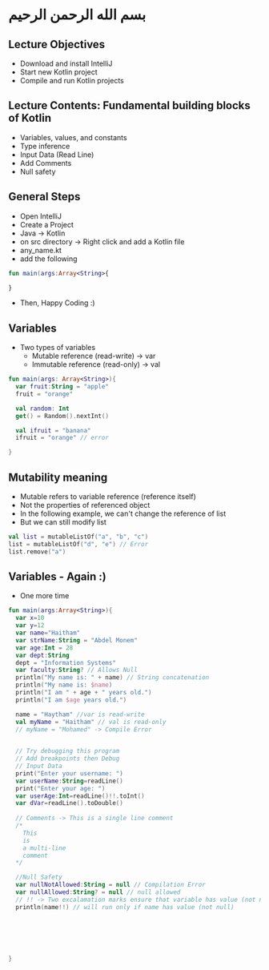 # بسم الله الرحمن الرحيم

## Lecture Objectives
- Download and install IntelliJ 
- Start new Kotlin project
- Compile and run Kotlin projects

## Lecture Contents: Fundamental building blocks of Kotlin
- Variables, values, and constants
- Type inference
- Input Data (Read Line)
- Add Comments
- Null safety

## General Steps
- Open IntelliJ
- Create a Project
- Java -> Kotlin
- on src directory -> Right click and add a Kotlin file
- any_name.kt
- add the following

```kotlin
fun main(args:Array<String>{

}
```
- Then, Happy Coding :)

## Variables
- Two types of variables
  - Mutable reference (read-write) -> var
  - Immutable reference (read-only) -> val

```kotlin
fun main(args: Array<String>){
  var fruit:String = "apple"
  fruit = "orange"

  val random: Int
  get() = Random().nextInt()

  val ifruit = "banana"
  ifruit = "orange" // error

}
```

## Mutability meaning
- Mutable refers to variable reference (reference itself)
- Not the properties of referenced object
- In the following example, we can't change the reference of list
- But we can still modify list

```kotlin
val list = mutableListOf("a", "b", "c")
list = mutableListOf("d", "e") // Error
list.remove("a")
```
## Variables - Again :)
- One more time

```kotlin
fun main(args:Array<String>){
  var x=10
  var y=12
  var name="Haitham"
  var strName:String = "Abdel Monem"
  var age:Int = 28
  var dept:String
  dept = "Information Systems"
  var faculty:String? // Allows Null
  println("My name is: " + name) // String concatenation
  println("My name is: $name)
  println("I am " + age + " years old.")
  println("I am $age years old.")

  name = "Haytham" //var is read-write
  val myName = "Haitham" // val is read-only
  // myName = "Mohamed" -> Compile Error
  

  // Try debugging this program
  // Add breakpoints then Debug
  // Input Data
  print("Enter your username: ")
  var userName:String=readLine()
  print("Enter your age: ")
  var userAge:Int=readLine()!!.toInt()
  var dVar=readLine().toDouble()
  
  // Comments -> This is a single line comment
  /*
	This
	is
	a multi-line
	comment
  */

  //Null Safety
  var nullNotAllowed:String = null // Compilation Error
  var nullAllowed:String? = null // null allowed
  // !! -> Two excalamation marks ensure that variable has value (not null)
  println(name!!) // will run only if name has value (not null)
  
  

  
  
  
} 

